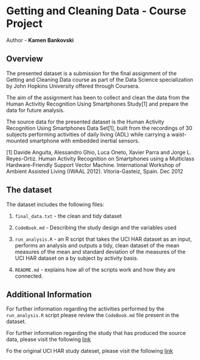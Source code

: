 # Getting and Cleaning Data - Course Project

Author - **Kamen Bankovski**

## Overview

The presented dataset is a submission for the final assignment of the 
Getting and Cleaning Data course as part of the Data Science specialization
by John Hopkins University offered through Coursera.

The aim of the assignment has been to collect and clean the data from the Human Activitiy Recognition Using Smartphones Study[1] and prepare the data for future analysis.

The source data for the presented dataset is the Human Activity Recognition Using Smartphones Data Set[1], built from the recordings of 30 subjects performing activities of daily living (ADL) while carrying a waist-mounted smartphone with embedded inertial sensors.

[1] Davide Anguita, Alessandro Ghio, Luca Oneto, Xavier Parra and Jorge L. Reyes-Ortiz. Human Activity Recognition on Smartphones using a Multiclass Hardware-Friendly Support Vector Machine. International Workshop of Ambient Assisted Living (IWAAL 2012). Vitoria-Gasteiz, Spain. Dec 2012


## The dataset

The dataset includes the following files:

1. `final_data.txt` - the clean and tidy dataset

2. `CodeBook.md` - Describing the study design and the variables used

3. `run_analysis.R` - an R script that takes the UCI HAR dataset as an input,              performs an analysis and outputs a tidy, clean dataset of the mean measures of          the mean and standard deviation of the measures of the UCI HAR dataset on a by          subject by activity basis. 

4. `README.md` - explains how all of the scripts work and how they are connected.

## Additional Information

For further information regarding the activities performed by the `run_analysis.R` script please review the `CodeBook.md` file present in the dataset. 

For further information regarding the study that has produced the source data, please visit the following [link](http://archive.ics.uci.edu/ml/datasets/Human+Activity+Recognition+Using+Smartphones)

Fo the original UCI HAR study dateset, please visit the following [link](https://d396qusza40orc.cloudfront.net/getdata%2Fprojectfiles%2FUCI%20HAR%20Dataset.zip)


